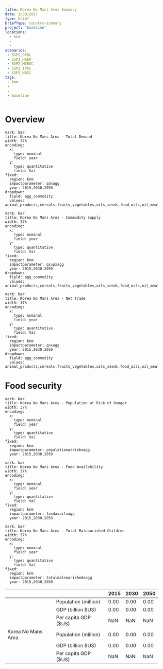 ```yaml
---
title: Korea No Mans Area Summary
date: 3/30/2017
type: brief
briefType: country-summary
project: 'baseline'
locations:
  - knm
  - 
  - 
scenarios:
 - SSP2_GFDL
 - SSP2_HGEM
 - SSP2_MIROC
 - SSP2_IPSL
 - SSP2_NOCC
tags:
 - knm
 - 
 - 
 - baseline
---
```

# Overview 

```chart
mark: bar
title: Korea No Mans Area - Total Demand
width: 37%
encoding:
  x:
    type: nominal
    field: year
  y:
    type: quantitative
    field: Val
fixed:
  region: knm
  impactparameter: qdxagg
  year: 2015,2030,2050
dropdown:
  field: agg_commodity
  values: animal_products,cereals,fruits_vegetables,oils_seeds,food_oils,oil_meals,other,pulses,roots_tubers,sugar
```

```chart
mark: bar
title: Korea No Mans Area - Commodity Supply
width: 37%
encoding:
  x:
    type: nominal
    field: year
  y:
    type: quantitative
    field: Val
fixed:
  region: knm
  impactparameter: qsupxagg
  year: 2015,2030,2050
dropdown:
  field: agg_commodity
  values: animal_products,cereals,fruits_vegetables,oils_seeds,food_oils,oil_meals,other,pulses,roots_tubers,sugar
```

```chart
mark: bar
title: Korea No Mans Area - Net Trade
width: 37%
encoding:
  x:
    type: nominal
    field: year
  y:
    type: quantitative
    field: Val
fixed:
  region: knm
  impactparameter: qnxagg
  year: 2015,2030,2050
dropdown:
  field: agg_commodity
  values: animal_products,cereals,fruits_vegetables,oils_seeds,food_oils,oil_meals,other,pulses,roots_tubers,sugar
```

# Food security

```chart
mark: bar
title: Korea No Mans Area - Population at Risk of Hunger
width: 37%
encoding:
  x:
    type: nominal
    field: year
  y:
    type: quantitative
    field: Val
fixed:
  region: knm
  impactparameter: populationatriskxagg
  year: 2015,2030,2050
```

```chart
mark: bar
title: Korea No Mans Area - Food Availability
width: 37%
encoding:
  x:
    type: nominal
    field: year
  y:
    type: quantitative
    field: Val
fixed:
  region: knm
  impactparameter: foodavailxagg
  year: 2015,2030,2050
```

```chart
mark: bar
title: Korea No Mans Area - Total Malnourished Children
width: 37%
encoding:
  x:
    type: nominal
    field: year
  y:
    type: quantitative
    field: Val
fixed:
  region: knm
  impactparameter: totalmalnourishedxagg
  year: 2015,2030,2050
```

|   |   | 2015 | 2030 | 2050 |
|---|---|---|---|---|
|  | Population (million) | 0.00 | 0.00 | 0.00 |
|  | GDP (billion $US) | 0.00 | 0.00 | 0.00 |
|  | Per capita GDP ($US) | NaN | NaN | NaN |
| Korea No Mans Area | Population (million) | 0.00 | 0.00 | 0.00 |
|  | GDP (billion $US) | 0.00 | 0.00 | 0.00 |
|  | Per capita GDP ($US) | NaN| NaN| NaN|